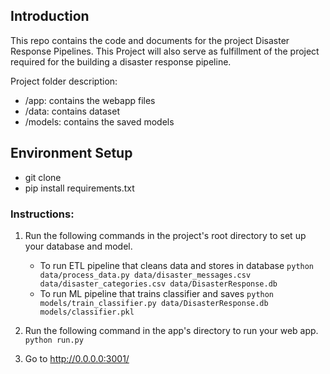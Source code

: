 ## Introduction
This repo contains the code and documents for the project Disaster Response Pipelines.
This Project will also serve as fulfillment of the project required for the building a disaster response pipeline.

Project folder description:
* /app: contains the webapp files
* /data: contains dataset
* /models: contains the saved models 

## Environment Setup
 * git clone <repo-url>
 * pip install requirements.txt


### Instructions:
1. Run the following commands in the project's root directory to set up your database and model.

    - To run ETL pipeline that cleans data and stores in database
        `python data/process_data.py data/disaster_messages.csv data/disaster_categories.csv data/DisasterResponse.db`
    - To run ML pipeline that trains classifier and saves
        `python models/train_classifier.py data/DisasterResponse.db models/classifier.pkl`

2. Run the following command in the app's directory to run your web app.
    `python run.py`

3. Go to http://0.0.0.0:3001/




